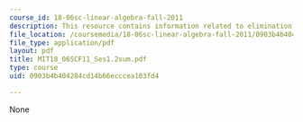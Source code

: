 ```yaml
---
course_id: 18-06sc-linear-algebra-fall-2011
description: This resource contains information related to elimination with matrices.
file_location: /coursemedia/18-06sc-linear-algebra-fall-2011/0903b4b404284cd14b66ecccea103fd4_MIT18_06SCF11_Ses1.2sum.pdf
file_type: application/pdf
layout: pdf
title: MIT18_06SCF11_Ses1.2sum.pdf
type: course
uid: 0903b4b404284cd14b66ecccea103fd4

---
```

None